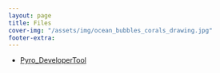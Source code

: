 ```yaml
---
layout: page
title: Files
cover-img: "/assets/img/ocean_bubbles_corals_drawing.jpg"
footer-extra: 
---
```



- [Pyro_DeveloperTool](/assets/files/Installer_Pyro_DeveloperTool.zip)
